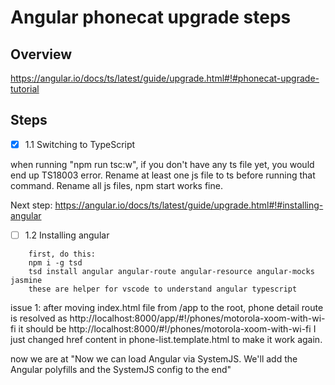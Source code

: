# Angular phonecat upgrade steps


## Overview

https://angular.io/docs/ts/latest/guide/upgrade.html#!#phonecat-upgrade-tutorial


## Steps
- [x] 1.1 Switching to TypeScript

when running "npm run tsc:w", if you don't have any ts file yet, you would end up TS18003 error. Rename at least one js file to ts before running that command. 
Rename all js files, npm start works fine.

Next step: https://angular.io/docs/ts/latest/guide/upgrade.html#!#installing-angular
- [ ] 1.2 Installing angular

```
    first, do this: 
    npm i -g tsd 
    tsd install angular angular-route angular-resource angular-mocks jasmine
    these are helper for vscode to understand angular typescript
```
 
issue 1: 
after moving index.html file from /app to the root, phone detail route is resolved as 
http://localhost:8000/app/#!/phones/motorola-xoom-with-wi-fi
it should be 
http://localhost:8000/#!/phones/motorola-xoom-with-wi-fi
I just changed href content in phone-list.template.html to make it work again.

now we are at "Now we can load Angular via SystemJS. We'll add the Angular polyfills and the SystemJS config to the end" 




